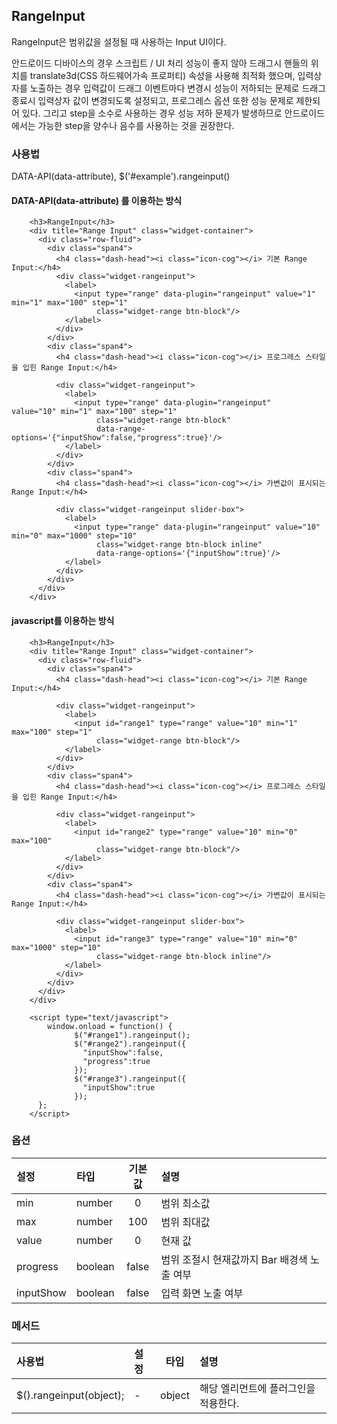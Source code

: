 <!--
layout: 'post'
section: 'Cornerstone Framework'
title: 'RangeInput'
outline: 'RangeInput은 범위값을 설정될 때 사용하는 Input UI이다. '
date: '2012-11-16'
tagstr: 'widget'
order: '[4, 3, 10]'
thumbnail: '4.3.10.range_input.png'
-->

## RangeInput
 RangeInput은 범위값을 설정될 때 사용하는 Input UI이다.

 안드로이드 디바이스의 경우 스크립트 / UI 처리 성능이 좋지 않아 드래그시 핸들의 위치를 translate3d(CSS 하드웨어가속 프로퍼티) 속성을 사용해 최적화 했으며,
 입력상자를 노출하는 경우 입력값이 드래그 이벤트마다 변경시 성능이 저하되는 문제로 드래그 종료시 입력상자 값이 변경되도록 설정되고, 프로그레스 옵션 또한 성능 문제로
 제한되어 있다. 그리고 step을 소수로 사용하는 경우 성능 저하 문제가 발생하므로 안드로이드에서는 가능한 step을 양수나 음수를 사용하는 것을 권장한다.

### 사용법

DATA-API(data-attribute), $('#example').rangeinput()

#### DATA-API(data-attribute) 를 이용하는 방식

``` cm,{ "iframe-height" : "350px", "iframe-auto-height": false  }
    <h3>RangeInput</h3>
    <div title="Range Input" class="widget-container">
      <div class="row-fluid">
        <div class="span4">
          <h4 class="dash-head"><i class="icon-cog"></i> 기본 Range Input:</h4>
          <div class="widget-rangeinput">
            <label>
              <input type="range" data-plugin="rangeinput" value="1" min="1" max="100" step="1"
                   class="widget-range btn-block"/>
            </label>
          </div>
        </div>
        <div class="span4">
          <h4 class="dash-head"><i class="icon-cog"></i> 프로그레스 스타일을 입힌 Range Input:</h4>

          <div class="widget-rangeinput">
            <label>
              <input type="range" data-plugin="rangeinput"   value="10" min="1" max="100" step="1"
                   class="widget-range btn-block"
                   data-range-options='{"inputShow":false,"progress":true}'/>
            </label>
          </div>
        </div>
        <div class="span4">
          <h4 class="dash-head"><i class="icon-cog"></i> 가변값이 표시되는 Range Input:</h4>

          <div class="widget-rangeinput slider-box">
            <label>
              <input type="range" data-plugin="rangeinput" value="10" min="0" max="1000" step="10"
                   class="widget-range btn-block inline"
                   data-range-options='{"inputShow":true}'/>
            </label>
          </div>
        </div>
      </div>
    </div>
```

#### javascript를 이용하는 방식

``` cm,{ "iframe-height" : "350px", "iframe-auto-height": false  }
    <h3>RangeInput</h3>
    <div title="Range Input" class="widget-container">
      <div class="row-fluid">
        <div class="span4">
          <h4 class="dash-head"><i class="icon-cog"></i> 기본 Range Input:</h4>

          <div class="widget-rangeinput">
            <label>
              <input id="range1" type="range" value="10" min="1" max="100" step="1"
                   class="widget-range btn-block"/>
            </label>
          </div>
        </div>
        <div class="span4">
          <h4 class="dash-head"><i class="icon-cog"></i> 프로그레스 스타일을 입힌 Range Input:</h4>

          <div class="widget-rangeinput">
            <label>
              <input id="range2" type="range" value="10" min="0" max="100"
                   class="widget-range btn-block"/>
            </label>
          </div>
        </div>
        <div class="span4">
          <h4 class="dash-head"><i class="icon-cog"></i> 가변값이 표시되는 Range Input:</h4>

          <div class="widget-rangeinput slider-box">
            <label>
              <input id="range3" type="range" value="10" min="0" max="1000" step="10"
                   class="widget-range btn-block inline"/>
            </label>
          </div>
        </div>
      </div>
    </div>

    <script type="text/javascript">
        window.onload = function() {
              $("#range1").rangeinput();
              $("#range2").rangeinput({
                "inputShow":false,
                "progress":true
              });
              $("#range3").rangeinput({
                "inputShow":true
              });
      };
    </script>
```

### 옵션

설정 | 타입 | 기본값 | 설명
:---- | :---- | :----: | :----
min | number | 0 | 범위 최소값
max | number | 100 | 범위 최대값
value | number | 0 | 현재 값
progress | boolean | false | 범위 조절시 현재값까지 Bar 배경색 노출 여부
inputShow | boolean | false | 입력 화면 노출 여부
        

### 메서드

사용법 | 설정 | 타입 | 설명
:-- | :-- | :-: | :--
$().rangeinput(object); | - | object | 해당 엘리먼트에 플러그인을 적용한다.